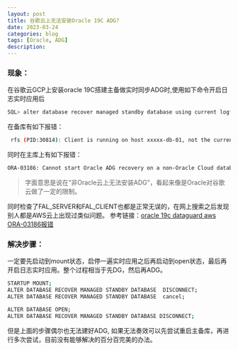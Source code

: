 ```yaml
---
layout: post
title: 谷歌云上无法安装Oracle 19C ADG?
date: 2023-03-24
categories: blog
tags: [Oracle, ADG]
description: 
---
```


### 现象：
在谷歌云GCP上安装oracle 19C搭建主备做实时同步ADG时,使用如下命令开启日志实时应用后
```bash
SQL> alter database recover managed standby database using current logfile disconnect from session;
```
在备库有如下报错：
```bash
 rfs (PID:30814): Client is running on host xxxxx-db-01, not the current host xxxxx-db-04 
```
同时在主库上有如下报错：
```bash
ORA-03186: Cannot start Oracle ADG recovery on a non-Oracle Cloud database on a server that is not a primary server. 
```
> 字面意思是说在“非Oracle云上无法安装ADG”，看起来像是Oracle对谷歌云做了一定的限制。

同时检查了FAL_SERVER和FAL_CLIENT也都是正常无误的，在网上搜索之后发现别人都是AWS云上出现过类似问题。
参考链接：[oracle 19c dataguard aws ORA-03186报错](https://www.cnblogs.com/hmwh/p/14193134.html)

### 解决步骤： 

一定要先启动到mount状态，启停一遍实时应用之后再启动到open状态，最后再开启日志实时应用。整个过程相当于先DG，然后再ADG。

```bash
STARTUP MOUNT;
ALTER DATABASE RECOVER MANAGED STANDBY DATABASE  DISCONNECT;
ALTER DATABASE RECOVER MANAGED STANDBY DATABASE  cancel;

ALTER DATABASE OPEN;
ALTER DATABASE RECOVER MANAGED STANDBY DATABASE DISCONNECT;
```
但是上面的步骤偶尔也无法建好ADG, 如果无法奏效可以先尝试重启主备库，再进行多次尝试，目前没有能够解决的百分百完美的办法。








